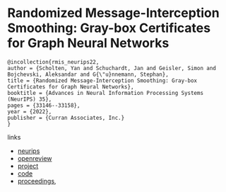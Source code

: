 # Randomized Message-Interception Smoothing: Gray-box Certificates for Graph Neural Networks

```
@incollection{rmis_neurips22,
author = {Scholten, Yan and Schuchardt, Jan and Geisler, Simon and Bojchevski, Aleksandar and G{\"u}nnemann, Stephan},
title = {Randomized Message-Interception Smoothing: Gray-box Certificates for Graph Neural Networks},
booktitle = {Advances in Neural Information Processing Systems (NeurIPS) 35},
pages = {33146--33158},
year = {2022},
publisher = {Curran Associates, Inc.}
}
```

links
- [neurips](https://nips.cc/Conferences/2022/Schedule?showEvent=54776)
- [openreview](https://openreview.net/forum?id=t0VbBTw-o8)
- [project](https://www.cs.cit.tum.de/daml/interception-smoothing/)
- [code](https://github.com/yascho/interception_smoothing)
- [proceedings](https://papers.nips.cc//paper_files/paper/2022/hash/d66d8164cfbf012cac2866edbb375035-Abstract-Conference.html),
